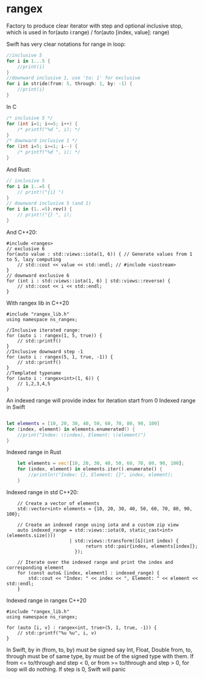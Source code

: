 # rangex
Factory to produce clear iterator with step and optional inclusive stop, which is used in for(auto i:range) / for(auto [index, value]: range) 

Swift has very clear notations for range in loop:
```Swift
//inclusive 5
for i in 1...5 {
    //print(i)
}
//downward inclusive 1, use 'to: 1' for exclusive
for i in stride(from: 5, through: 1, by: -1) {
    //print(i)
}
```
In C
```C
/* inclusive 5 */
for (int i=1; i<=5; i++) {
    /* printf("%d ", i); */
}
/* downward inclusive 1 */
for (int i=5; i>=1; i--) {
    /* printf("%d ", i); */
}
```
And Rust:
```Rust
// inclusive 5
for i in 1..=5 {
    // print!("{i} ")
}
// downward inclusive 5 (and 1)
for i in (1..=5).rev() {
    // print!("{} ", i);
}
```
And C++20:
```C++20
#include <ranges>
// exclusive 6
for(auto value : std::views::iota(1, 6)) { // Generate values from 1 to 5, lazy computing
    // std::cout << value << std::endl; // #include <iostream>
}
// downward exclusive 6
for (int i : std::views::iota(1, 6) | std::views::reverse) {
    // std::cout << i << std::endl;
}
```
With rangex lib in C++20
```C++20 rangex
#include "rangex_lib.h"
using namespace ns_rangex;

//Inclusive iterated range:
for (auto i : rangex(1, 5, true)) {
    // std::printf()
}
//Inclusive downward step -1
for (auto i : rangex(5, 1, true, -1)) {
    // std::printf()
}
//Templated typename
for (auto i : rangex<int>(1, 6)) {
    // 1,2,3,4,5
}
```
An indexed range will provide index for iteration start from 0
Indexed range in Swift
```Swift

let elements = [10, 20, 30, 40, 50, 60, 70, 80, 90, 100]
for (index, element) in elements.enumerated() {
    //print("Index: \(index), Element: \(element)")
}
```
Indexed range in Rust
```Rust
    let elements = vec![10, 20, 30, 40, 50, 60, 70, 80, 90, 100];
    for (index, element) in elements.iter().enumerate() {
        //println!("Index: {}, Element: {}", index, element);
    }
```
Indexed range in std C++20:
```C++20
    // Create a vector of elements
    std::vector<int> elements = {10, 20, 30, 40, 50, 60, 70, 80, 90, 100};

    // Create an indexed range using iota and a custom zip view
    auto indexed_range = std::views::iota(0, static_cast<int>(elements.size()))
                       | std::views::transform([&](int index) {
                             return std::pair{index, elements[index]};
                         });

    // Iterate over the indexed range and print the index and corresponding element
    for (const auto& [index, element] : indexed_range) {
        std::cout << "Index: " << index << ", Element: " << element << std::endl;
    }
```
Indexed range in rangex C++20
```C++20 rangex
#include "rangex_lib.h"
using namespace ns_rangex;

for (auto [i, v] : rangex<int, true>(5, 1, true, -1)) {
    // std::printf("%u %u", i, v)
}
```
In Swift, by in (from, to, by) must be signed  say Int, Float, Double
from, to, through must be of same type, by must be of the signed type with them.
If from <= to/through and step < 0, or from >= to/through and step > 0, for loop will do nothing.
If step is 0, Swift will panic
